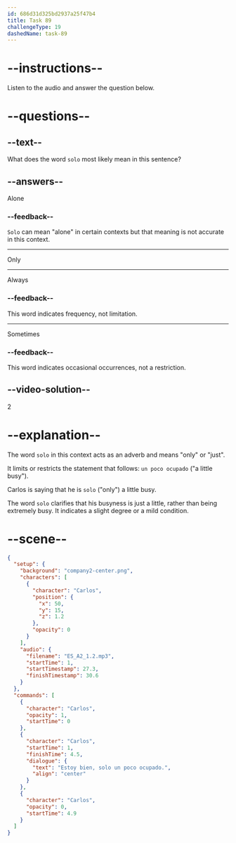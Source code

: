```yaml
---
id: 686d31d325bd2937a25f47b4
title: Task 89
challengeType: 19
dashedName: task-89
---
```


<!-- (Audio) Carlos: Estoy bien, solo un poco ocupado. -->

# --instructions--

Listen to the audio and answer the question below.

# --questions--

## --text--

What does the word `solo` most likely mean in this sentence?

## --answers--

Alone

### --feedback--

`Solo` can mean "alone" in certain contexts but that meaning is not accurate in this context.

---

Only

---

Always

### --feedback--

This word indicates frequency, not limitation.

---

Sometimes

### --feedback--

This word indicates occasional occurrences, not a restriction.

## --video-solution--

2

# --explanation--

The word `solo` in this context acts as an adverb and means "only" or "just". 

It limits or restricts the statement that follows: `un poco ocupado` ("a little busy").

Carlos is saying that he is `solo` ("only") a little busy. 

The word `solo` clarifies that his busyness is just a little, rather than being extremely busy. It indicates a slight degree or a mild condition.

# --scene--

```json
{
  "setup": {
    "background": "company2-center.png",
    "characters": [
      {
        "character": "Carlos",
        "position": {
          "x": 50,
          "y": 15,
          "z": 1.2
        },
        "opacity": 0
      }
    ],
    "audio": {
      "filename": "ES_A2_1.2.mp3",
      "startTime": 1,
      "startTimestamp": 27.3,
      "finishTimestamp": 30.6
    }
  },
  "commands": [
    {
      "character": "Carlos",
      "opacity": 1,
      "startTime": 0
    },
    {
      "character": "Carlos",
      "startTime": 1,
      "finishTime": 4.5,
      "dialogue": {
        "text": "Estoy bien, solo un poco ocupado.",
        "align": "center"
      }
    },
    {
      "character": "Carlos",
      "opacity": 0,
      "startTime": 4.9
    }
  ]
}
```
